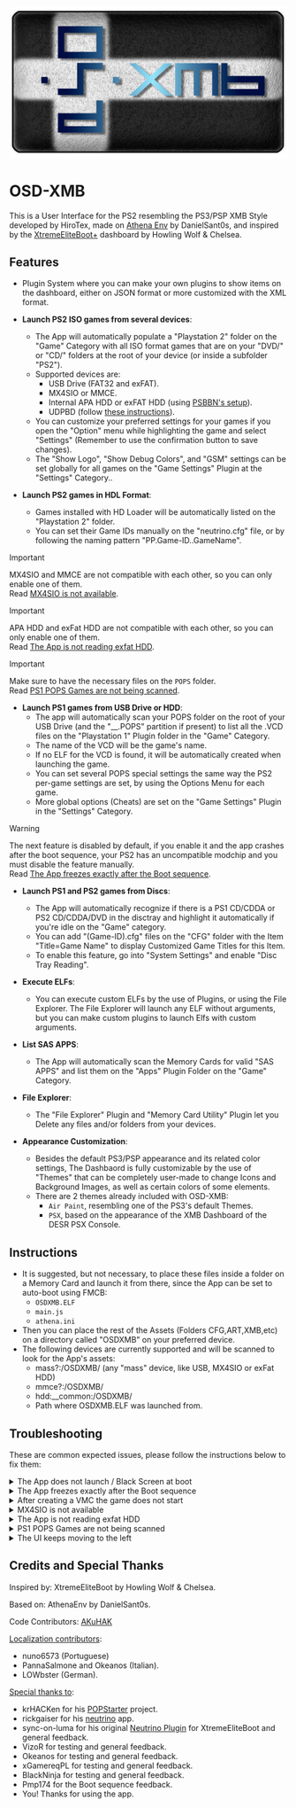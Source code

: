 ![Logo](/Logo.png)

# OSD-XMB
This is a User Interface for the PS2 resembling the PS3/PSP XMB Style developed by HiroTex,
made on [Athena Env](https://github.com/DanielSant0s/AthenaEnv) by DanielSant0s, and inspired
by the [XtremeEliteBoot+](http://www.hwc.nat.cu/ps2-vault/hwc-projects/xebplus/)
dashboard by Howling Wolf & Chelsea.

## Features

- Plugin System where you can make your own plugins to show items on the dashboard, either on JSON format or more customized with the XML format.

- **Launch PS2 ISO games from several devices**:
    - The App will automatically populate a "Playstation 2" folder on the "Game" Category with all ISO format games that are on your "DVD/" or "CD/" folders at the root of your device (or inside a subfolder "PS2").
    - Supported devices are:
        - USB Drive (FAT32 and exFAT).
        - MX4SIO or MMCE.
        - Internal APA HDD or exFAT HDD (using [PSBBN's setup](https://github.com/CosmicScale/PSBBN-Definitive-English-Patch)).
        - UDPBD (follow [these instructions](https://github.com/HiroTex/OSD-XMB/discussions/60#discussioncomment-14269195)).
	- You can customize your preferred settings for your games if you open the "Option" menu while highlighting the game and select "Settings" (Remember to use	the confirmation button to save changes).
	- The "Show Logo", "Show Debug Colors", and "GSM" settings can be set globally for all games on the "Game Settings" Plugin at the "Settings" Category..

- **Launch PS2 games in HDL Format**:
    - Games installed with HD Loader will be automatically listed on the "Playstation 2" folder. 
    - You can set their Game IDs manually on the "neutrino.cfg" file, or by following the naming pattern "PP.Game-ID..GameName".


> [!IMPORTANT]  
> MX4SIO and MMCE are not compatible with each other, so you can only enable one of them.  
Read [MX4SIO is not available](#troubleshooting).

> [!IMPORTANT]  
> APA HDD and exFat HDD are not compatible with each other, so you can only enable one of them.  
Read [The App is not reading exfat HDD](#troubleshooting).

> [!IMPORTANT]  
> Make sure to have the necessary files on the `POPS` folder.  
Read [PS1 POPS Games are not being scanned](#troubleshooting).

- **Launch PS1 games from USB Drive or HDD**:
    - The app will automatically scan your POPS folder on the root of your USB Drive (and the "__.POPS" partition if present) to list all the .VCD files on the "Playstation 1" Plugin folder in the "Game" Category.
	- The name of the VCD will be the game's name.
	- If no ELF for the VCD is found, it will be automatically created when launching the game.
	- You can set several POPS special settings the same way the PS2 per-game settings are set, by using the Options Menu for each game.
	- More global options (Cheats) are set on the "Game Settings" Plugin in the	"Settings" Category.
    
> [!WARNING]  
> The next feature is disabled by default, if you enable it and the app crashes after the boot sequence, your PS2 has an uncompatible modchip and you must disable the feature manually.  
Read [The App freezes exactly after the Boot sequence](#troubleshooting).

- **Launch PS1 and PS2 games from Discs**:
    - The App will automatically recognize if there is a PS1 CD/CDDA or PS2 CD/CDDA/DVD
  	in the disctray	and highlight it automatically if you're idle on the "Game" category.
	- You can add "(Game-ID).cfg" files on the "CFG" folder with the Item "Title=Game Name"
	to display Customized Game Titles for this Item.
    - To enable this feature, go into "System Settings" and enable "Disc Tray Reading".

- **Execute ELFs**:
    - You can execute custom ELFs by the use of Plugins, or using the File Explorer. The File Explorer will launch any ELF without arguments, but you can make custom plugins to launch Elfs with custom arguments.

- **List SAS APPS**:
    - The App will automatically scan the Memory Cards for valid "SAS APPS" and list them on the "Apps" Plugin Folder on the "Game" Category.
      
- **File Explorer**:
  	- The "File Explorer" Plugin and "Memory Card Utility" Plugin let you Delete any files and/or folders from your devices.
  	  
- **Appearance Customization**:
  	- Besides the default PS3/PSP appearance and its related color settings, The Dashbaord is fully customizable by the use of "Themes" that can be completely user-made to change Icons and Background Images, as well as certain colors of some elements.
  	- There are 2 themes already included with OSD-XMB:
        - `Air Paint`, resembling one of the PS3's default Themes.
        - `PSX`, based on the appearance of the XMB Dashboard of the DESR PSX Console.
  	  
## Instructions

-	It is suggested, but not necessary, to place these files inside a folder on a Memory Card and launch it from there, since the App can be set to auto-boot using FMCB:
    -	`OSDXMB.ELF`
    - 	`main.js`
    - 	`athena.ini`
-	Then you can place the rest of the Assets (Folders CFG,ART,XMB,etc) on a directory called "OSDXMB" on your preferred device.  
  - The following devices are currently supported and will be scanned to look for the App's assets:
  	- 	mass?:/OSDXMB/ (any "mass" device, like USB, MX4SIO or exFat HDD)
   	- 	mmce?:/OSDXMB/
    - 	hdd:__common:/OSDXMB/
    - 	Path where OSDXMB.ELF was launched from.

## Troubleshooting
These are common expected issues, please follow the instructions below to fix them:

<details>
<summary>The App does not launch / Black Screen at boot</summary>

- If using wLauncherElf, please switch your wLE version for an older one or use uLE, current wLE versions have problems running Athena.
- If FMCB is available, consider using FMCB to launch the App directly from the Browser or by Auto-boot/hotkey.
- If using PS2BBL, try enabling the config `KEY_READ_WAIT_TIME = 2000`.
</details>
<details>
<summary>The App freezes exactly after the Boot sequence</summary>

- On your Assets folder, go to `CFG/main.js` (If the file is not there, create it as a text file), and add an entry `cdvd=false`.  
  If this fixes the issue, your PS2 has an uncompatible modchip and won't read CD/DVDs from the disc tray while on the App.

</details>
<details>
<summary>After creating a VMC the game does not start</summary>

- If you are trying to create a VMC on a MX4SIO or MMCE device and you have an USB plugged in, un-plug it from the console before booting OSD-XMB.
</details>
<details>
<summary>MX4SIO is not available</summary>

- In order to enable MX4SIO, MMCE must be disabled.  
To do this, open the `athena.ini` file as a text file, and swap `true` and `false` on the lines:
```
mmceman = true
mx4sio_bd = false
```

</details>
<details>
<summary>The App is not reading exfat HDD</summary>

- In order to enable exfat HDD support, PFS must be disabled.  
To do this, open the `athena.ini` file as a text file, and swap `true` and `false` on the lines:
```
ps2fs = true
ata_bd = false
```

</details>
<details>
<summary>PS1 POPS Games are not being scanned</summary>

- Make sure to have the necessary files inside the POPS Folder:
    - If using USB, make sure to have the files `POPSTARTER.ELF` and `POPS_IOX.PAK` on the POPS Folder.  
    - If using HDD, make sure to have the files `POPS.ELF`, `POPSTARTER.ELF` and `IOPRP252.IMG` on the POPS folder inside the `__common` partition.  
    
</details>
<details>
<summary>The UI keeps moving to the left</summary>

- If you are using an 8bitdo adapter, switch to digital mode by using the button combo `L1 + R1 + Select + DPad Up`. Digital mode is indicated by the LED on the adapter turning white.
</details>

## Credits and Special Thanks
Inspired by: XtremeEliteBoot by Howling Wolf & Chelsea.

Based on: AthenaEnv by DanielSant0s.

Code Contributors: [AKuHAK](https://github.com/AKuHAK)

<ins>Localization contributors</ins>:
- nuno6573 (Portuguese)
- PannaSalmone and Okeanos (Italian).
- LOWbster (German).

<ins>Special thanks to</ins>:
- krHACKen for his [POPStarter](https://bitbucket.org/ShaolinAssassin/popstarter-documentation-stuff/wiki/Home) project.
- rickgaiser for his [neutrino](https://github.com/rickgaiser/neutrino) app.
- sync-on-luma for his original [Neutrino Plugin](https://github.com/sync-on-luma/xebplus-neutrino-loader-plugin) for XtremeEliteBoot and general feedback.
- VizoR for testing and general feedback.
- Okeanos for testing and general feedback.
- xGamereqPL for testing and general feedback.
- BlackNinja for testing and general feedback.
- Pmp174 for the Boot sequence feedback.
- You! Thanks for using the app.
